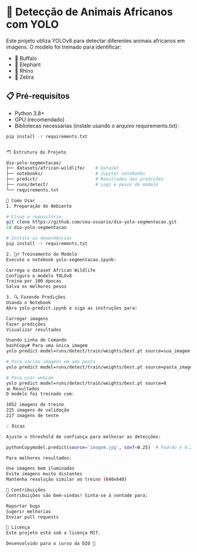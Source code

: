 # 🦁 Detecção de Animais Africanos com YOLO

Este projeto utiliza YOLOv8 para detectar diferentes animais africanos em imagens. O modelo foi treinado para identificar:
- 🦬 Buffalo
- 🐘 Elephant
- 🦏 Rhino
- 🦓 Zebra

## 📋 Pré-requisitos

- Python 3.8+
- GPU (recomendado)
- Bibliotecas necessárias (instale usando o arquivo requirements.txt):
```bash
pip install -r requirements.txt


🗂️ Estrutura do Projeto

dio-yolo-segmentacao/
├── datasets/african-wildlife/    # Dataset
├── notebooks/                    # Jupyter notebooks
├── predict/                      # Resultados das predições
├── runs/detect/                  # Logs e pesos do modelo
└── requirements.txt

🚀 Como Usar
1. Preparação do Ambiente

# Clone o repositório
git clone https://github.com/seu-usuario/dio-yolo-segmentacao.git
cd dio-yolo-segmentacao

# Instale as dependências
pip install -r requirements.txt

2. 🏋️‍♂️ Treinamento do Modelo
Execute o notebook yolo-segmentacao.ipynb:

Carrega o dataset African Wildlife
Configura o modelo YOLOv8
Treina por 100 épocas
Salva os melhores pesos

3. 🔍 Fazendo Predições
Usando o Notebook
Abra yolo-predict.ipynb e siga as instruções para:

Carregar imagens
Fazer predições
Visualizar resultados

Usando Linha de Comando
bashCopy# Para uma única imagem
yolo predict model=runs/detect/train/weights/best.pt source=sua_imagem.jpg

# Para várias imagens em uma pasta
yolo predict model=runs/detect/train/weights/best.pt source=pasta_imagens/

# Para usar webcam
yolo predict model=runs/detect/train/weights/best.pt source=0
📊 Resultados
O modelo foi treinado com:

1052 imagens de treino
225 imagens de validação
227 imagens de teste

💡 Dicas

Ajuste o threshold de confiança para melhorar as detecções:

pythonCopymodel.predict(source='imagem.jpg', conf=0.25)  # Padrão é 0.25

Para melhores resultados:

Use imagens bem iluminadas
Evite imagens muito distantes
Mantenha resolução similar ao treino (640x640)

🤝 Contribuições
Contribuições são bem-vindas! Sinta-se à vontade para:

Reportar bugs
Sugerir melhorias
Enviar pull requests

📝 Licença
Este projeto está sob a licença MIT.

Desenvolvido para o curso da DIO 🚀
 
